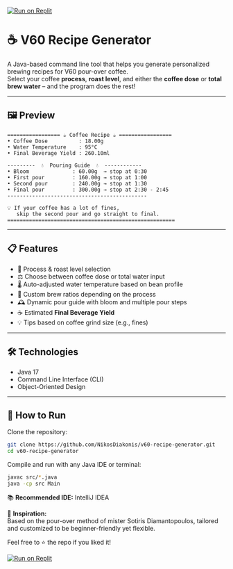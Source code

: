 [![Run on Replit](https://replit.com/badge/github/NikosDiakonis/v60-recipe-generator)](https://replit.com/@Nikdiak/v60-recipe-generator)


# ☕ V60 Recipe Generator

A Java-based command line tool that helps you generate personalized brewing recipes for V60 pour-over coffee.  
Select your coffee **process**, **roast level**, and either the **coffee dose** or **total brew water** – and the program does the rest!

---

## 🖼️ Preview

```
================= ☕ Coffee Recipe ☕ =================
• Coffee Dose          : 18.00g
• Water Temperature    : 95°C
• Final Beverage Yield : 260.10ml

---------  💧  Pouring Guide  💧  ------------
• Bloom              : 60.00g  → stop at 0:30
• First pour         : 160.00g → stop at 1:00
• Second pour        : 240.00g → stop at 1:30
• Final pour         : 300.00g → stop at 2:30 - 2:45
---------------------------------------------

💡 If your coffee has a lot of fines,
   skip the second pour and go straight to final.
======================================================
```

---

## 📋 Features

- 🔢 Process & roast level selection
- ⚖️ Choose between coffee dose or total water input
- 🌡️ Auto-adjusted water temperature based on bean profile
- 🧪 Custom brew ratios depending on the process
- 🕰️ Dynamic pour guide with bloom and multiple pour steps
- ☕ Estimated **Final Beverage Yield**
- 💡 Tips based on coffee grind size (e.g., fines)

---

## 🛠️ Technologies

- Java 17  
- Command Line Interface (CLI)  
- Object-Oriented Design

---

## 🚀 How to Run

Clone the repository:

```bash
git clone https://github.com/NikosDiakonis/v60-recipe-generator.git
cd v60-recipe-generator
```

Compile and run with any Java IDE or terminal:

```bash
javac src/*.java
java -cp src Main
```

📚 **Recommended IDE:** IntelliJ IDEA

🧠 **Inspiration:**  
Based on the pour-over method of mister Sotiris Diamantopoulos, tailored and customized to be beginner-friendly yet flexible.

Feel free to ⭐ the repo if you liked it!

[![Run on Replit](https://replit.com/badge/github/NikosDiakonis/v60-recipe-generator)](https://replit.com/@Nikdiak/v60-recipe-generator)


